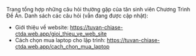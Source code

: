 Trang tổng hợp những câu hỏi thường gặp của tân sinh viên Chương Trình Đề Án. Danh sách các câu hỏi (vẫn đang được cập nhật):

* Giới thiệu về website: https://tuvan-chiase-ctda.web.app/gioi_thieu_ve_web_site
* Cách chọn mua laptop cho lập trình: https://tuvan-chiase-ctda.web.app/cach_chon_mua_laptop